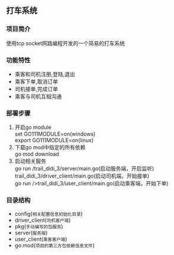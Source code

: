 ## 打车系统

### 项目简介
使用tcp socket网路编程开发的一个简易的打车系统

### 功能特性
<ul>
<li>乘客和司机注册,登陆,退出</li>
<li>乘客下单,取消订单</li>
<li>司机接单,完成订单</li>
<li>乘客与司机互相沟通</li>
</ul>

### 部署步骤
<ol>
<li>
开启go module<br>
set GO111MODULE=on(windows)<br>
export GO111MODULE=on(linux)
</li>
<li>
下载go mod中指定的所有依赖<br>
go mod download
</li>
<li>启动相关服务<br>
go run /trail_didi_3/server/main.go(启动服务端，开启监听)<br
go run />trail_didi_3/driver_client/main.go(启动司机端，开始接单)<br>
go run />trail_didi_3/user_client/main.go(启动乘客端，开始下单)<br>
</li>
</ol>

### 目录结构
* config(`相关配置信息初始化目录`)
* driver_client(`司机客户端`)
* pkg(`手动编写的包服务`)
* server(`服务端`)
* user_client(`乘客客户端`)
* go.mod(`项目的第三方包依赖信息文件`)



